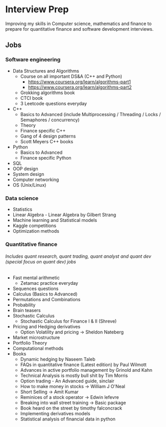 # Interview Prep

Improving my skills in Computer science, mathematics and finance to prepare for quantitative finance and software development interviews.

## Jobs

### Software engineering
- Data Structures and Algorithms
	- Course on all important DS&A (C++ and Python)
        - https://www.coursera.org/learn/algorithms-part1
        - https://www.coursera.org/learn/algorithms-part2
	- Grokking algorithms book
	- CTCI book
	- 3 Leetcode questions everyday
- C++
    - Basics to Advanced (include Multiprocessing / Threading / Locks / Semaphores / concurrency)
    - Theory
    - Finance specific C++
    - Gang of 4 design patterns
    - Scott Meyers C++ books
- Python
    - Basics to Advanced
    - Finance specific Python
- SQL
- OOP design
- System design
- Computer networking
- OS (Unix/Linux)

### Data science

- Statistics
- Linear Algebra - Linear Algebra by Gilbert Strang
- Machine learning and Statistical models
- Kaggle competitions
- Optimization methods


### Quantitative finance
###### Includes quant research, quant trading, quant analyst and quant dev (special focus on quant dev) jobs

- Fast mental arithmetic
	- Zetamac practice everyday
- Sequences questions
- Calculus (Basics to Advanced)
- Permutations and Combinations
- Probability
- Brain teasers
- Stochastic Calculus 
    - Stochastic Calculus for Finance I & II (Shreve)
- Pricing and Hedging derivatives 
    - Option Volatility and pricing -> Sheldon Nateberg
- Market microstructure
- Portfolio Theory
- Computational methods
- Books
    - Dynamic hedging by Naseem Taleb
    - FAQs in quantitative finance (Latest edition) by Paul Wilmott
    - Advances in active portfolio management by Grinold and Kahn
    - Technical Analysis is mostly bull shit by Tim Morris
    - Option trading - An Advanced guide, sinclair
    - How to make money in stocks -> William J O'Neal
    - Short Selling -> Amit Kumar
    - Reminices of a stock operator -> Edwin lefevre
    - Breaking into wall street training -> Basic package
    - Book heard on the street by timothy falconcrack
    - Implementing derivatives models
    - Statistical analysis of financial data in python
